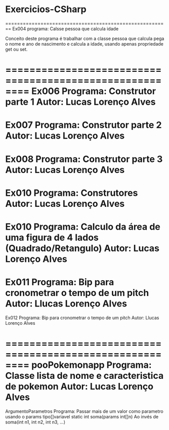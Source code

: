 # Exercicios-CSharp

========================================================
Ex004
programa: Calsse pessoa que calcula idade

Conceito deste programa é trabalhar com a classe pessoa que calcula pega 
o nome e ano de nascimento e calcula a idade, usando apenas propriedade
get ou set.
 
========================================================
Ex006
Programa: Construtor parte 1
Autor: Lucas Lorenço Alves
========================================================

Ex007
Programa: Construtor parte 2
Autor: Lucas Lorenço Alves
========================================================

Ex008
Programa: Construtor parte 3
Autor: Lucas Lorenço Alves
========================================================
Ex010
Programa: Construtores
Autor: Lucas Lorenço Alves
========================================================
Ex010
Programa: Calculo da área de uma figura de 4 lados (Quadrado/Retangulo)
Autor: Lucas Lorenço Alves
========================================================
Ex011
Programa: Bip para cronometrar o tempo de um pitch
Autor: Llucas Lorenço Alves
========================================================
Ex012
Programa: Bip para cronometrar o tempo de um pitch
Autor: Llucas Lorenço Alves

========================================================
pooPokemonapp
Programa: Classe lista de nome e caracteristica de pokemon
Autor: Lucas Lorenço Alves
========================================================
ArgumentoParametros
Programa: Passar mais de um valor como parametro 
  usando o params tipo[]variavel
  static int soma(params int[]n)
  Ao invés de soma(int n1, int n2, int n3, ...) 